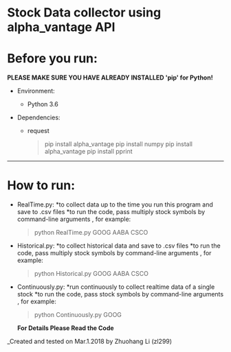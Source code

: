 # Stock Data collector using alpha_vantage API

# Before you run:
  **PLEASE MAKE SURE YOU HAVE ALREADY INSTALLED 'pip' for Python!**
  * Environment:
    + Python 3.6

  * Dependencies:

    + request 
      > pip install alpha_vantage
      > pip install numpy
      > pip install alpha_vantage
      > pip install pprint
--------------------------------------------------------------------------------

# How to run:
  * RealTime.py: 
    *to collect data up to the time you run this program and save to .csv files
    *to run the code, pass multiply stock symbols by command-line arguments
     , for example:
	> python RealTime.py GOOG AABA CSCO

  * Historical.py: 
    *to collect historical data and save to .csv files
    *to run the code, pass multiply stock symbols by command-line arguments
     , for example:
	> python Historical.py GOOG AABA CSCO

  * Continuously.py: 
    *run continuously to collect realtime data of a single stock
    *to run the code, pass stock symbols by command-line arguments
     , for example:
	> python Continuously.py GOOG


    **For Details Please Read the Code**

_Created and tested on Mar.1.2018 by Zhuohang Li (zl299)
